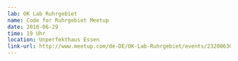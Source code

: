 ```yaml
---
lab: OK Lab Ruhrgebiet
name: Code for Ruhrgebiet Meetup
date: 2016-06-29
time: 19 Uhr
location: Unperfekthaus Essen
link-url: http://www.meetup.com/de-DE/OK-Lab-Ruhrgebiet/events/232006305/
---
```

